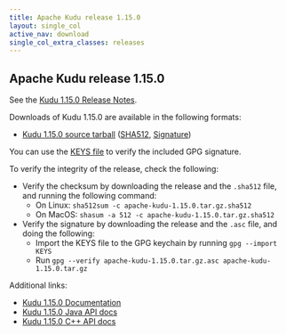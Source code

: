 ```yaml
---
title: Apache Kudu release 1.15.0
layout: single_col
active_nav: download
single_col_extra_classes: releases
---
```


<!--

Licensed to the Apache Software Foundation (ASF) under one
or more contributor license agreements.  See the NOTICE file
distributed with this work for additional information
regarding copyright ownership.  The ASF licenses this file
to you under the Apache License, Version 2.0 (the
"License"); you may not use this file except in compliance
with the License.  You may obtain a copy of the License at

  http://www.apache.org/licenses/LICENSE-2.0

Unless required by applicable law or agreed to in writing,
software distributed under the License is distributed on an
"AS IS" BASIS, WITHOUT WARRANTIES OR CONDITIONS OF ANY
KIND, either express or implied.  See the License for the
specific language governing permissions and limitations
under the License.

-->

## Apache Kudu release 1.15.0

See the [Kudu 1.15.0 Release Notes](docs/release_notes.html).

Downloads of Kudu 1.15.0 are available in the following formats:

* [Kudu 1.15.0 source tarball](http://www.apache.org/dyn/closer.cgi?path=kudu/1.15.0/apache-kudu-1.15.0.tar.gz)
  ([SHA512](https://www.apache.org/dist/kudu/1.15.0/apache-kudu-1.15.0.tar.gz.sha512),
  [Signature](https://www.apache.org/dist/kudu/1.15.0/apache-kudu-1.15.0.tar.gz.asc))

You can use the [KEYS file](https://www.apache.org/dist/kudu/KEYS) to verify the included GPG signature.

To verify the integrity of the release, check the following:

* Verify the checksum by downloading the release and the `.sha512` file, and
  running the following command:
    * On Linux: `sha512sum -c apache-kudu-1.15.0.tar.gz.sha512`
    * On MacOS: `shasum -a 512 -c apache-kudu-1.15.0.tar.gz.sha512`
* Verify the signature by downloading the release and the `.asc` file, and
  doing the following:
    * Import the KEYS file to the GPG keychain by running `gpg --import KEYS`
    * Run `gpg --verify apache-kudu-1.15.0.tar.gz.asc apache-kudu-1.15.0.tar.gz`

Additional links:

* [Kudu 1.15.0 Documentation](docs/)
* [Kudu 1.15.0 Java API docs](apidocs/)
* [Kudu 1.15.0 C++ API docs](cpp-client-api/)